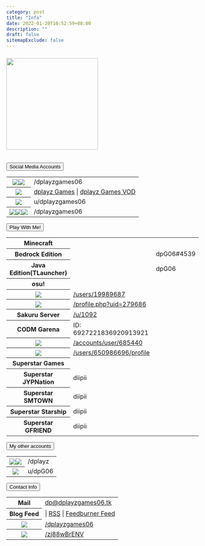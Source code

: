 ```yaml
---
category: post
title: "Info"
date: 2022-01-20T10:52:59+08:00
description: ""
draft: false
sitemapExclude: false
---
```

<div id="pagecontent border">
			<img src="/images/logo.png" width="240px" class="style-exclude"style="margin-top:2%;">	
		</div>
		<br>
		<br>
		<button type="button" class="collapsible">Social Media Accounts</button>
			<div class="content">
				<table style="margin-left:auto; margin-right:auto;" class="no-table-border">
					<tr><th><a href="https://facebook.com/dplayzgames06" target="_parent"><img src="/images/fb.png"></a><a href="https://twitch.tv/dplayzgames06" target="_parent"><img src="/images/twch.png"></a></th><td>/dplayzgames06</td></tr>
					<tr><th><img src="/images/yt.png"></th><td><a href="https://youtube.com/channel/UCNTjCvAvlLzmEKIZQ5BpoGQ" target="_parent">dplayz Games</a> | <a href="https://youtube.com/channel/UCRYtnbYg1N9AKS7LQ88N5Qg" target="_parent">dplayz Games VOD</a></td>
					<tr><th><a href="https://medal.tv/u/dplayzgames06"><img src="/images/medal.png"></a></th><td>u/dplayzgames06</td>
					<tr><th><a href="https://twitter.com/dplayzgames06" target="_parent"><img src="/images/twt.png"></a><a href="https://tiktok.com/dplayzgames06" target="_parent"><img src="/images/tktk.png"></a><a href="https://instagram.com/dplayzgames06" target="_parent"><img src="/images/ig.png"></a></th><td>/dplayzgames06</td></tr>
				</table>
			</div>
		<button type="button" class="collapsible">Play With Me!</button>
			<div class="content">
				<table style="margin-left:auto; margin-right:auto;" class="no-table-border">
					<tr><th>Minecraft</th></tr>
					<tr style="border-top:none; border-bottom:none;"><th>Bedrock Edition</th><td><td>dpG06#4539</td></tr>
					<tr style="border-top:none;"><th>Java Edition(TLauncher)</th><td><td>dpG06</td></tr>
					<tr><th>osu!</th></tr>
					<tr style="border-top:none; border-bottom:none;"><th><img src="/images/osu.png"></th><td><a href="https://osu.ppy.sh/users/19989687">/users/19989687</a></td></tr>
					<tr style="border-top:none; border-bottom:none;"><th><img src="/images/osudroid.png"></th><td><a href="https://ops.dgsrz.com/profile.php?uid=279686">/profile.php?uid=279686</a></td></tr>
					<tr style="border-top:none;"><th>Sakuru Server</th><td><a href="https://sakuru.pw/u/1092">/u/1092</a></td></tr>
					<tr><th>CODM Garena</th><td>ID: 6927221836920913921</td></tr>
					<tr><th><img src="/images/malody.png"></th><td><a href="http://m.mugzone.net/accounts/user/685440">/accounts/user/685440</a></td></tr>
					<tr><th><img src="/images/rblx.png"></th><td><a href="https://www.roblox.com/users/650986696/profile">/users/650986696/profile</a></td></tr>
					<tr><th>Superstar Games</th></tr>
					<tr style="border-top:none; border-bottom:none;"><th>Superstar JYPNation</th><td>diipii</td></tr>
					<tr style="border-top:none; border-bottom:none;"><th>Superstar SMTOWN</th><td>diipii</td></tr>
					<tr style="border-top:none; border-bottom:none;"><th>Superstar Starship</th><td>diipii</td></tr>
					<tr style="border-top:none;"><th>Superstar GFRIEND</th><td>diipii</td></tr>
				</table>
			</div>
		<button type="button" class="collapsible">My other accounts</button>
			<div class="content">
				<table style="margin-left:auto; margin-right:auto;" class="no-table-border">
					<tr><th><a href="https://github.com/dplayz" target="_parent"><img src="/images/gh.png"></a><a href="https://gitlab.com/dplayz" target="_parent"><img src="/images/glb.png"></a></th><td>/dplayz</td></tr>
					<tr><th><a href="https://reddit.com/u/dpG06" target="_parent"><img src="/images/reddit.png"></a></a></th><td>u/dpG06</td></tr>
				</table>
			</div>
		<button type="button" class="collapsible" id="contact-info">Contact Info</button>
				<div class="content">
					<table style="margin-left:auto; margin-right:auto;" class="no-table-border">
						<tr><th>Mail</th><td><a href="mailto:dp@dplayzgames06.tk">dp@dplayzgames06.tk</a></td></tr>
						<tr><th>Blog Feed</th><td>| <a href="/blog/index.xml">RSS</a> | <a href="http://feeds.feedburner.com/dplayzgamesblog">Feedburner Feed</a></td></tr>
						<tr><th><img src="../images/msgr.png"></th><td><a href="http://m.me/dplayzgames06">/dplayzgames06</a></td></tr>
						<tr><th><img src="../images/dscrd.png"></th><td><a href="https://discord.gg/zj88wBrENV">/zj88wBrENV</a></td></tr>
					</table>
</div>	
		<br>
		<br>
		<br>
		<br>
		<br>
		</div>
